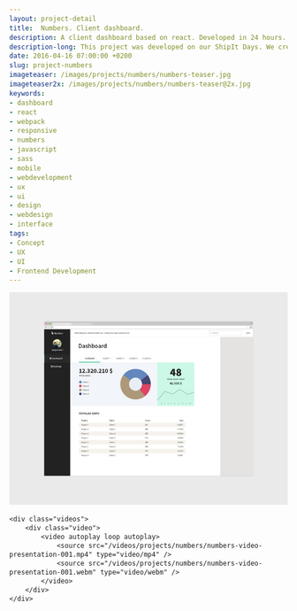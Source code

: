 ```yaml
---
layout: project-detail
title:  Numbers. Client dashboard.
description: A client dashboard based on react. Developed in 24 hours.
description-long: This project was developed on our ShipIt Days. We created a generic dashboard for one of our clients including real data charts. It was completely based on React and Webpack. We scribbled the concept and built the UX / UI from scratch. 
date: 2016-04-16 07:00:00 +0200
slug: project-numbers
imageteaser: /images/projects/numbers/numbers-teaser.jpg
imageteaser2x: /images/projects/numbers/numbers-teaser@2x.jpg
keywords:
- dashboard
- react
- webpack
- responsive
- numbers
- javascript
- sass
- mobile
- webdevelopment
- ux
- ui
- design
- webdesign
- interface
tags:
- Concept
- UX
- UI
- Frontend Development
---
```



<div class="content-article-project">
    <img src="/images/projects/numbers/numbers-screen-001-small.jpg" data-srcset="/images/projects/numbers/numbers-screen-001.jpg 600w" class="lazyload fade" alt="Numbers. Client dashboard.">
    
    <div class="videos">
        <div class="video">    
            <video autoplay loop autoplay>
                <source src="/videos/projects/numbers/numbers-video-presentation-001.mp4" type="video/mp4" />
                <source src="/videos/projects/numbers/numbers-video-presentation-001.webm" type="video/webm" />
            </video>
        </div>
    </div>
</div>
